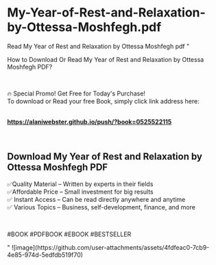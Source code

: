 # My-Year-of-Rest-and-Relaxation-by-Ottessa-Moshfegh.pdf
Read My Year of Rest and Relaxation by Ottessa Moshfegh pdf
"<p>How to Download Or Read My Year of Rest and Relaxation by Ottessa Moshfegh PDF?</p>
<p>&nbsp;</p>
<p>&#128293;  Special Promo! Get Free for Today's Purchase!<br />To download or Read your free Book, simply click link address here:&nbsp;<br />&nbsp;</p>
<p><a href=""https://alaniwebster.github.io/push/?book=0525522115""><strong>https://alaniwebster.github.io/push/?book=0525522115</strong></a></p>
<p>&nbsp;</p>
<h2>Download My Year of Rest and Relaxation by Ottessa Moshfegh PDF</h2>
<p>&#x2705;Quality Material &ndash; Written by experts in their fields<br />&#x2705;Affordable Price &ndash; Small investment for big results<br />&#x2705; Instant Access &ndash; Can be read directly anywhere and anytime<br />&#x2705; Various Topics &ndash; Business, self-development, finance, and more</p>
<p>&nbsp;</p>
<p>#BOOK #PDFBOOK #EBOOK #BESTSELLER</p>
"
![image](https://github.com/user-attachments/assets/4fdfeac0-7cb9-4e85-974d-5edfdb519f70)

